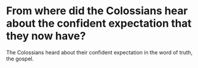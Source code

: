 # From where did the Colossians hear about the confident expectation that they now have?

The Colossians heard about their confident expectation in the word of truth, the gospel.
